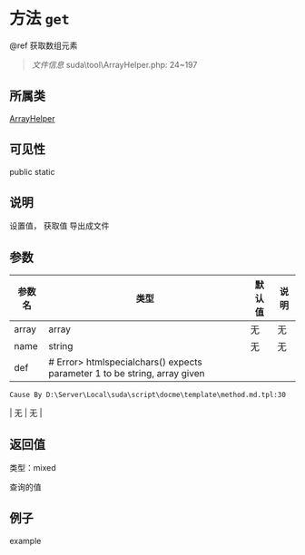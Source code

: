 # 方法 `get`

@ref  获取数组元素

> *文件信息* suda\tool\ArrayHelper.php: 24~197

## 所属类 

[ArrayHelper](../ArrayHelper.md)

## 可见性

 public static

## 说明

设置值，
获取值
导出成文件


## 参数


| 参数名 | 类型 | 默认值 | 说明 |
|--------|-----|-------|-------|
| array |  array | 无 | 无 |
| name |  string | 无 | 无 |
| def |  # Error> htmlspecialchars() expects parameter 1 to be string, array given
	Cause By D:\Server\Local\suda\script\docme\template\method.md.tpl:30
 | 无 | 无 |



## 返回值

类型：mixed

 查询的值



## 例子

example